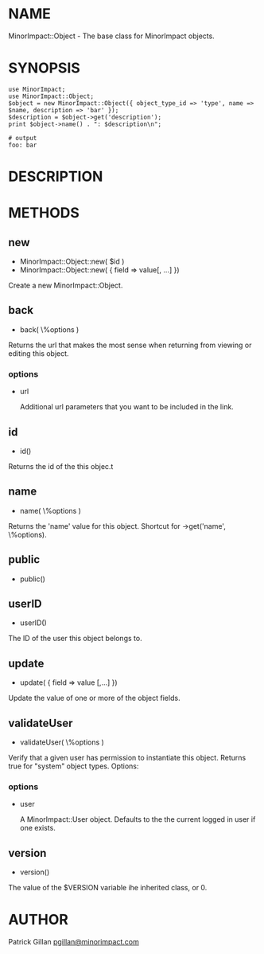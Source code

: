# NAME 

MinorImpact::Object - The base class for MinorImpact objects.

# SYNOPSIS

    use MinorImpact;
    use MinorImpact::Object;
    $object = new MinorImpact::Object({ object_type_id => 'type', name => $name, description => 'bar' });
    $description = $object->get('description');
    print $object->name() . ": $description\n";

    # output
    foo: bar

# DESCRIPTION

# METHODS

## new

- MinorImpact::Object::new( $id )
- MinorImpact::Object::new( { field => value\[, ...\] })

Create a new MinorImpact::Object.

## back

- back( \\%options )

Returns the url that makes the most sense when returning from viewing or editing this 
object. 

### options

- url

    Additional url parameters that you want to be included in the link.

## id

- id() 

Returns the id of the this objec.t

## name

- name( \\%options )

Returns the 'name' value for this object.   Shortcut for ->get('name', \\%options). 

## public

- public()

## userID

- userID()

The ID of the user this object belongs to.

## update

- update( { field => value \[,...\] })

Update the value of one or more of the object fields.

## validateUser

- validateUser( \\%options ) 

Verify that a given user has permission to instantiate this object.  Returns true for "system"
object types. Options:

### options

- user

    A MinorImpact::User object.  Defaults to the the current logged 
    in user if one exists.

## version

- version()

The value of the $VERSION variable ihe inherited class, or 0.

# AUTHOR

Patrick Gillan <pgillan@minorimpact.com>
